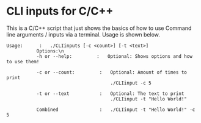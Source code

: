 # CLI inputs for C/C++
This is a C/C++ script that just shows the basics of how to use Command line arguments / inputs via a terminal. Usage is shown below.
```
Usage:      :   ./CLIinputs [-c <count>] [-t <text>] 
           Options:\n
           -h or --help:         :   Optional: Shows options and how to use them!

           -c or --count:         :   Optional: Amount of times to print
                                      ./CLIinput -c 5

           -t or --text           :   Optional: The text to print
                                      ./CLIinput -t "Hello World!"
                                      
           Combined               :   ./CLIinput -t "Hello World!" -c 5           
```
